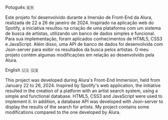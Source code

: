 Potuguês 🇧🇷

Este projeto foi desenvolvido durante a Imersão de Front-End da Alura, realizada de 22 a 26 de janeiro de 2024. Inspirado na aplicação web do Spotify, a iniciativa resultou na criação de uma plataforma com um sistema de busca de artistas, utilizando um banco de dados simples e funcional. Para sua implementação, foram aplicados conhecimentos de HTML5, CSS3 e JavaScript. Além disso, uma API de banco de dados foi desenvolvida com Json-server para exibir os resultados da busca pelos artistas. O meu projeto contém algumas modificações em relação ao desenvolvido pela Alura.

English 🇺🇸 🇬🇧

This project was developed during Alura's Front-End Immersion, held from January 22 to 26, 2024. Inspired by Spotify's web application, the initiative resulted in the creation of a platform with an artist search system, using a simple and functional database. HTML5, CSS3 and JavaScript were used to implement it. In addition, a database API was developed with Json-server to display the results of the search for artists. My project contains some modifications compared to the one developed by Alura.
